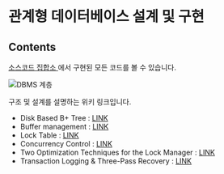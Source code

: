 <h1>관계형 데이터베이스 설계 및 구현</h1>

<h2>Contents</h2>
<a href = "https://github.com/byeongjaeSon/DBMS-project/tree/main/project6/db_project/db"> 소스코드 집합소 </a> 에서 구현된 모든 코드를 볼 수 있습니다.
<br/>

![DBMS 계층](https://user-images.githubusercontent.com/80969604/160055854-32b3dadf-b681-4572-bf12-159e00b5accf.jpg)


구조 및 설계를 설명하는 위키 링크입니다.
<ul>
  <li>Disk Based B+ Tree : <a href = "https://github.com/Son-Byeongjae/DBMS-project/wiki/project2-:-Disk-Based-B--Tree" >LINK</a></li> 
  <li>Buffer management : <a href = "https://github.com/Son-Byeongjae/DBMS-project/wiki/project3-:-Buffer-Manager" >LINK</a></li>
  <li>Lock Table : <a href = "https://github.com/Son-Byeongjae/DBMS-project/wiki/project4-:-Lock-Table" >LINK</a></li>
  <li>Concurrency Control : <a href = "https://github.com/Son-Byeongjae/DBMS-project/wiki/project5-milestone1-:-Concurrency-Control-Lock-Manager" >LINK</a></li>
  <li>Two Optimization Techniques for the Lock Manager : <a href = "https://github.com/Son-Byeongjae/DBMS-project/wiki/project5-milestone2-:-Two-Optimization-Techniques-for-the-Lock-Manager" >LINK</a></li>
  <li>Transaction Logging & Three-Pass Recovery : <a href = "https://github.com/Son-Byeongjae/DBMS-project/wiki/Project6-:-Transaction-Logging-&-Three-Pass-Recovery" >LINK</a></li>

